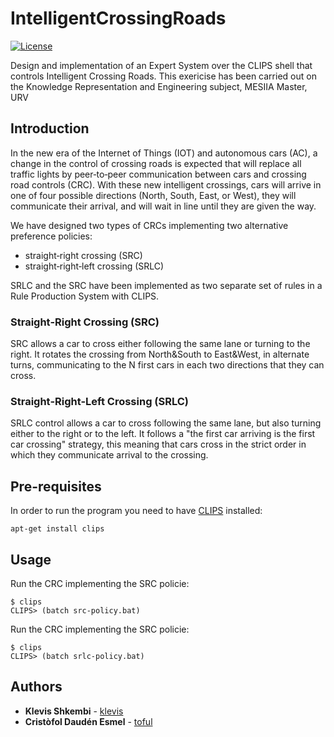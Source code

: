 # IntelligentCrossingRoads

[![License](https://img.shields.io/github/license/toful/IntelligentCrossingRoads?style=plastic)](https://github.com/toful/IntelligentCrossingRoads)

Design and implementation of an Expert System over the CLIPS shell that controls Intelligent Crossing Roads. This exericise has been carried out on the Knowledge Representation and Engineering subject, MESIIA Master, URV

## Introduction

In the new era of the Internet of Things (IOT) and autonomous cars (AC), a change in the control of crossing roads is expected that will replace all traffic lights by peer‐to‐peer communication between cars and crossing road controls (CRC). With these new intelligent crossings, cars will arrive in one of four possible directions (North, South, East, or West), they will communicate their arrival, and will wait in line until they are given the way. 

We have designed two types of CRCs implementing two alternative preference policies: 
* straight‐right crossing (SRC)
* straight‐right‐left crossing (SRLC)

SRLC and the SRC have been implemented as two separate set of rules in a Rule Production System with CLIPS.

### Straight‐Right Crossing (SRC)

SRC allows a car to cross either following the same lane or turning to the right. It rotates the crossing from North&South to East&West, in alternate turns, communicating to the N first cars in each two directions that they can cross.


### Straight‐Right-Left Crossing (SRLC)

SRLC control allows a car to cross following the same lane, but also turning either to the right or to the left. It follows a "the first car arriving is the first car crossing" strategy, this meaning that cars cross in the strict order in which they communicate arrival to the crossing.

## Pre-requisites

In order to run the program you need to have [CLIPS](http://www.clipsrules.net/) installed:

```apt-get install clips```

## Usage

Run the CRC implementing the SRC policie:

	$ clips
	CLIPS> (batch src-policy.bat)

Run the CRC implementing the SRC policie:

	$ clips
	CLIPS> (batch srlc-policy.bat)

## Authors

* **Klevis Shkembi** - [klevis](https://github.com/KlevisShkembi)
* **Cristòfol Daudén Esmel** - [toful](https://github.com/toful)